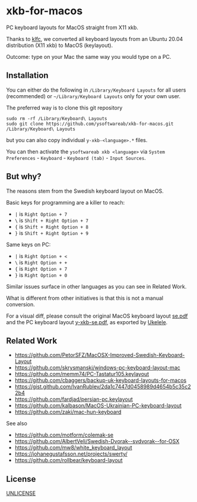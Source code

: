 # xkb-for-macos

PC keyboard layouts for MacOS straight from X11 xkb.

Thanks to [klfc](https://github.com/39aldo39/klfc),
we converted all keyboard layouts from an Ubuntu 20.04 distribution (X11 xkb) to MacOS (keylayout).

Outcome: type on your Mac the same way you would type on a PC.


## Installation

You can either do the following in `/Library/Keyboard Layouts` for all users (recommended)
or `~/Library/Keyboard Layouts` only for your own user.

The preferred way is to clone this git repository

```
sudo rm -rf /Library/Keyboard\ Layouts
sudo git clone https://github.com/ysoftwareab/xkb-for-macos.git /Library/Keyboard\ Layouts
```

but you can also copy individual `y-xkb-<language>.*` files.

You can then activate the `ysoftwareab xkb <language>`
via `System Preferences` - `Keyboard` - `Keyboard (tab)` - `Input Sources`.


## But why?

The reasons stem from the Swedish keyboard layout on MacOS.

Basic keys for programming are a killer to reach:

* `|` is `Right Option + 7`
* `\` is `Shift + Right Option + 7`
* `{` is `Shift + Right Option + 8`
* `}` is `Shift + Right Option + 9`

Same keys on PC:

* `|` is `Right Option + <`
* `\` is `Right Option + +`
* `{` is `Right Option + 7`
* `}` is `Right Option + 0`

Similar issues surface in other languages as you can see in Related Work.

What is different from other initiatives is that this is not a manual conversion.

For a visual diff, please consult the original MacOS keyboard layout [se.pdf](se.pdf)
and the PC keyboard layout [y-xkb-se.pdf](y-xkb-se.pdf), as exported by [Ukelele](https://software.sil.org/ukelele/).


## Related Work

* https://github.com/PetorSFZ/MacOSX-Improved-Swedish-Keyboard-Layout
* https://github.com/skrysmanski/windows-pc-keyboard-layout-mac
* https://github.com/memm74/PC-Tastatur105.keylayout
* https://github.com/cbaggers/backup-uk-keyboard-layouts-for-macos
* https://gist.github.com/IvanRublev/2da1c7447d0458989d4654b5c35c22b4
* https://github.com/fardjad/persian-pc.keylayout
* https://github.com/kalbason/MacOS-Ukrainian-PC-keyboard-layout
* https://github.com/zaki/mac-hun-keyboard


See also

* https://github.com/motform/colemak-se
* https://github.com/AlbertVeli/Swedish-Dvorak--svdvorak--for-OSX
* https://github.com/mw8/white_keyboard_layout
* https://johanegustafsson.net/projects/swerty/
* https://github.com/rollbear/keyboard-layout


## License

[UNLICENSE](UNLICENSE)
